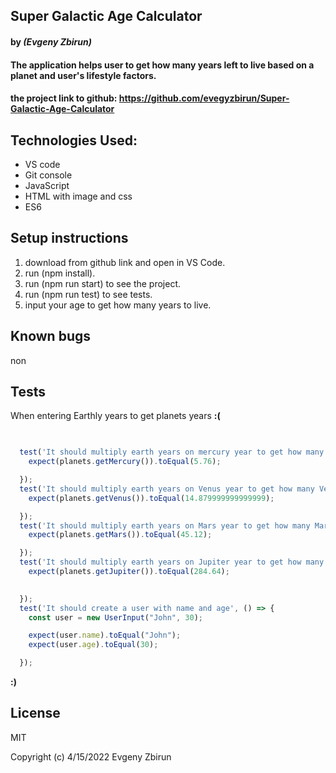 ## Super Galactic Age Calculator

#### by _**(Evgeny Zbirun)**_

#### The application helps user to get how many years left to live based on a planet and user's lifestyle factors.



#### the project link to github: https://github.com/evegyzbirun/Super-Galactic-Age-Calculator

## Technologies Used:
* VS code
* Git console
* JavaScript
* HTML with image and css
* ES6

## Setup instructions

1. download from github link and open in VS Code.
2. run (npm install).
3. run (npm run start) to see the project.
4. run (npm run test) to see tests.
5. input your age to get how many years to live.


## Known bugs
 non
## Tests
  When entering Earthly years to get planets years
  **:(**

```js
 

  test('It should multiply earth years on mercury year to get how many mercury years the user gets', () => {
    expect(planets.getMercury()).toEqual(5.76);

  });
  test('It should multiply earth years on Venus year to get how many Venus years the user gets', () => {
    expect(planets.getVenus()).toEqual(14.879999999999999);

  });
  test('It should multiply earth years on Mars year to get how many Mars years the user gets', () => {
    expect(planets.getMars()).toEqual(45.12);

  });
  test('It should multiply earth years on Jupiter year to get how many Jupiter years the user gets', () => {
    expect(planets.getJupiter()).toEqual(284.64);

  
  });
  test('It should create a user with name and age', () => {
    const user = new UserInput("John", 30);

    expect(user.name).toEqual("John");
    expect(user.age).toEqual(30);

  });

```

**:)**
## License

MIT

Copyright (c) 4/15/2022 Evgeny Zbirun
